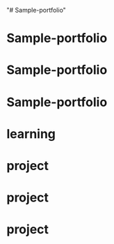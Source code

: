 "# Sample-portfolio" 
# Sample-portfolio
# Sample-portfolio
# Sample-portfolio
# learning
# project
# project
# project
